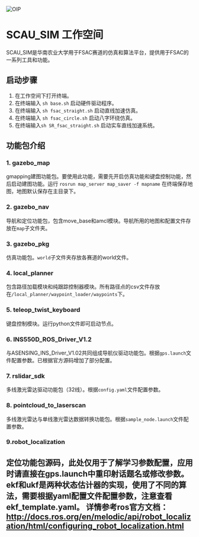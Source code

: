 ![OIP](https://github.com/luojiatao/scau_sim/assets/108130094/e92792d6-d820-4f28-8013-978381957bb2)

# SCAU_SIM 工作空间

SCAU_SIM是华南农业大学用于FSAC赛道的仿真和算法平台，提供用于FSAC的一系列工具和功能。

## 启动步骤

1. 在工作空间下打开终端。
2. 在终端输入 `sh base.sh` 启动硬件驱动程序。
3. 在终端输入 `sh fsac_straight.sh` 启动直线加速仿真。
4. 在终端输入 `sh fsac_circle.sh` 启动八字环绕仿真。
5. 在终端输入`sh SR_fsac_straight.sh` 启动实车直线加速系统。

## 功能包介绍

### 1. gazebo_map

gmapping建图功能包。要使用此功能，需要先开启仿真功能和键盘控制功能，然后启动建图功能。运行 `rosrun map_server map_saver -f mapname` 在终端保存地图，地图默认保存在主目录下。

### 2. gazebo_nav

导航和定位功能包，包含move_base和amcl模块。导航所用的地图和配置文件存放在`map`子文件夹。

### 3. gazebo_pkg

仿真功能包。`world`子文件夹存放各赛道的world文件。

### 4. local_planner

包含路径加载模块和纯跟踪控制器模块。所有路径点的csv文件存放在`/local_planner/waypoint_loader/waypoints`下。

### 5. teleop_twist_keyboard

键盘控制模块。运行python文件即可启动节点。

### 6. INS550D_ROS_Driver_V1.2

与ASENSING_INS_Driver_V1.02共同组成导航仪驱动功能包。根据`gps.launch`文件配置参数。已根据官方源码增加了部分配置。

### 7. rslidar_sdk

多线激光雷达驱动功能包（32线）。根据`config.yaml`文件配置参数。

### 8. pointcloud_to_laserscan

多线激光雷达与单线激光雷达数据转换功能包。根据`sample_node.launch`文件配置参数。

### 9.robot_localization
定位功能包源码，此处仅用于了解学习参数配置，应用时请直接在gps.launch中重印射话题名或修改参数。
ekf和ukf是两种状态估计器的实现，使用了不同的算法，需要根据yaml配置文件配置参数，注意查看ekf_template.yaml。
详情参考ros官方文档：http://docs.ros.org/en/melodic/api/robot_localization/html/configuring_robot_localization.html
---

